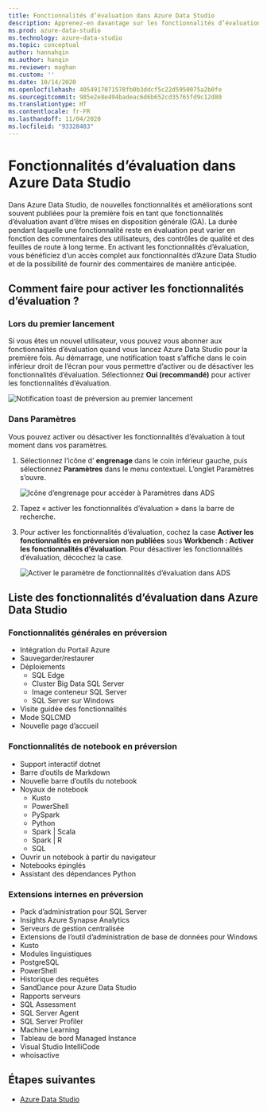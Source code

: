 ```yaml
---
title: Fonctionnalités d’évaluation dans Azure Data Studio
description: Apprenez-en davantage sur les fonctionnalités d’évaluation d’Azure Data Studio et sur leur activation et leur utilisation.
ms.prod: azure-data-studio
ms.technology: azure-data-studio
ms.topic: conceptual
author: hannahqin
ms.author: hanqin
ms.reviewer: maghan
ms.custom: ''
ms.date: 10/14/2020
ms.openlocfilehash: 4054917071578fb0b3ddcf5c22d5950075a2b0fe
ms.sourcegitcommit: 985e2e8e494badeac6d6b652cd35765fd9c12d80
ms.translationtype: HT
ms.contentlocale: fr-FR
ms.lasthandoff: 11/04/2020
ms.locfileid: "93328483"
---
```

# <a name="preview-features-in-azure-data-studio"></a>Fonctionnalités d’évaluation dans Azure Data Studio

Dans Azure Data Studio, de nouvelles fonctionnalités et améliorations sont souvent publiées pour la première fois en tant que fonctionnalités d’évaluation avant d’être mises en disposition générale (GA). La durée pendant laquelle une fonctionnalité reste en évaluation peut varier en fonction des commentaires des utilisateurs, des contrôles de qualité et des feuilles de route à long terme. En activant les fonctionnalités d’évaluation, vous bénéficiez d’un accès complet aux fonctionnalités d’Azure Data Studio et de la possibilité de fournir des commentaires de manière anticipée.

## <a name="how-do-i-enable-preview-features"></a>Comment faire pour activer les fonctionnalités d’évaluation ?

### <a name="on-first-launch"></a>Lors du premier lancement

Si vous êtes un nouvel utilisateur, vous pouvez vous abonner aux fonctionnalités d’évaluation quand vous lancez Azure Data Studio pour la première fois. Au démarrage, une notification toast s’affiche dans le coin inférieur droit de l’écran pour vous permettre d’activer ou de désactiver les fonctionnalités d’évaluation. Sélectionnez **Oui (recommandé)** pour activer les fonctionnalités d’évaluation.

![Notification toast de préversion au premier lancement](./media/getting-started/preview-toast-notification.png)

### <a name="in-settings"></a>Dans Paramètres

Vous pouvez activer ou désactiver les fonctionnalités d’évaluation à tout moment dans vos paramètres.

1. Sélectionnez l’icône d’ **engrenage** dans le coin inférieur gauche, puis sélectionnez **Paramètres** dans le menu contextuel. L’onglet Paramètres s’ouvre.

   ![Icône d’engrenage pour accéder à Paramètres dans ADS](./media/settings/open-settings-menu.png)

2. Tapez « activer les fonctionnalités d’évaluation » dans la barre de recherche.

3. Pour activer les fonctionnalités d’évaluation, cochez la case **Activer les fonctionnalités en préversion non publiées** sous **Workbench : Activer les fonctionnalités d’évaluation**. Pour désactiver les fonctionnalités d’évaluation, décochez la case.

   ![Activer le paramètre de fonctionnalités d’évaluation dans ADS](./media/settings/preview-features-settings.png)

## <a name="list-of-preview-features-in-azure-data-studio"></a>Liste des fonctionnalités d’évaluation dans Azure Data Studio

### <a name="general-features-in-preview"></a>Fonctionnalités générales en préversion

* Intégration du Portail Azure
* Sauvegarder/restaurer
* Déploiements
    * SQL Edge
    * Cluster Big Data SQL Server
    * Image conteneur SQL Server
    * SQL Server sur Windows
* Visite guidée des fonctionnalités
*  Mode SQLCMD
* Nouvelle page d’accueil

### <a name="notebook-features-in-preview"></a>Fonctionnalités de notebook en préversion

* Support interactif dotnet
* Barre d’outils de Markdown
*  Nouvelle barre d’outils du notebook
* Noyaux de notebook
    * Kusto
    * PowerShell
    * PySpark
    * Python
    * Spark | Scala
    * Spark | R
    * SQL
* Ouvrir un notebook à partir du navigateur
* Notebooks épinglés
* Assistant des dépendances Python

### <a name="first-party-extensions-in-preview"></a>Extensions internes en préversion

* Pack d’administration pour SQL Server
* Insights Azure Synapse Analytics
* Serveurs de gestion centralisée
* Extensions de l’outil d’administration de base de données pour Windows
* Kusto
* Modules linguistiques
* PostgreSQL
* PowerShell
* Historique des requêtes
* SandDance pour Azure Data Studio
* Rapports serveurs
* SQL Assessment
* SQL Server Agent
* SQL Server Profiler
* Machine Learning
* Tableau de bord Managed Instance
* Visual Studio IntelliCode
* whoisactive

## <a name="next-steps"></a>Étapes suivantes

* [Azure Data Studio](what-is-azure-data-studio.md)
